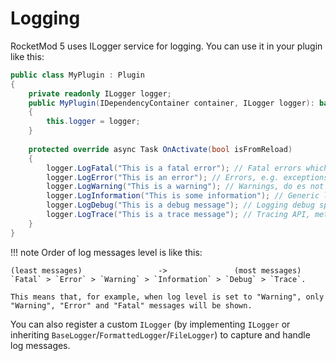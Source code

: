 # Logging

RocketMod 5 uses ILogger service for logging.
You can use it in your plugin like this:

```csharp
public class MyPlugin : Plugin
{
    private readonly ILogger logger;
    public MyPlugin(IDependencyContainer container, ILogger logger): base(container)
    {
        this.logger = logger;
    }
    
    protected override async Task OnActivate(bool isFromReload)
    {
        logger.LogFatal("This is a fatal error"); // Fatal errors which prevents the server or plugin from working, user must take action.
        logger.LogError("This is an error"); // Errors, e.g. exceptions, might require the user to take action
        logger.LogWarning("This is a warning"); // Warnings, do es not require the user to take action
        logger.LogInformation("This is some information"); // Generic log messages to inform the user
        logger.LogDebug("This is a debug message"); // Logging debug specific stuff like variable values, states etc.
        logger.LogTrace("This is a trace message"); // Tracing API, method calls etc (generates lots of logs)
    }
}
```

!!! note
    Order of log messages level is like this:

    (least messages)                 ->               (most messages)
    `Fatal` > `Error` > `Warning` > `Information` > `Debug` > `Trace`.

    This means that, for example, when log level is set to "Warning", only "Warning", "Error" and "Fatal" messages will be shown.
    

You can also register a custom `ILogger` (by implementing `ILogger` or inheriting `BaseLogger`/`FormattedLogger`/`FileLogger`) to capture and handle log messages.